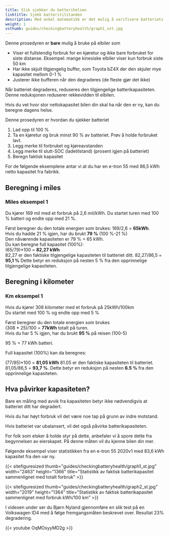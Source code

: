 ```yaml
---
title: Slik sjekker du batterihelsen
linktitle: Sjekk batteritilstanden
description: Med enkel matematikk er det mulig å verifisere batteriets generelle status. Denne veiledningen forklarer hvordan.
weight: 1
xsthumb: guides/checkingbatteryhealth/graph1_xst.jpg
---
```

<!-- markdownlint-disable MD033 -->
<div class="alert alert-warning" role="alert">
   Denne prosedyren er <b>bare</b> mulig å bruke på elbiler som
   <ul>
   <li>Viser et fullstendig forbruk for en kjøretur og ikke bare forbruket for siste distanse. Eksempel: mange kinesiske elbiler viser kun forbruk siste 50 km</li>
   <li>Har ikke skjult tilgjengelig buffer, som Toyota bZ4X der den skjuler mye kapasitet mellom 0-1 %</li>
   <li>Justerer ikke bufferen når den degraderes (de fleste gjør det ikke)</li>
   </ul>
</div>

Når batteriet degraderes, reduseres den tilgjengelige batterikapasiteten. Denne reduksjonen reduserer rekkevidden til elbilen.

Hvis du vet hvor stor nettokapasitet bilen din skal ha når den er ny, kan du beregne dagens helse.

Denne prosedyren er hvordan du sjekker batteriet

1. Lad opp til 100 %
2. Ta en kjøretur og bruk minst 90 % av batteriet. Prøv å holde forbruket lavt.
3. Legg merke til forbruket og kjøreavstanden
4. Legg merke til slutt-SOC (ladetilstand) (prosent igjen på batteriet)
5. Beregn faktisk kapasitet

For de følgende eksemplene antar vi at du har en e-tron 55 med 86,5 kWh netto kapasitet fra fabrikk.

## Beregning i miles

### Miles eksempel 1

Du kjører 169 mil med et forbruk på 2,6 mil/kWh. Du startet turen med 100 % batteri og endte opp med 21 %.

Først beregner du den totale energien som brukes: 169/2,6 = <b>65kWh</b>.<br>
Hvis du hadde 21 % igjen, har du brukt <b>79 %</b> (100 %-21 %)<br>
Den nåværende kapasiteten er 79 % = 65 kWh.<br>
Du kan beregne full kapasitet (100%):<br>
(65/79)*100 = <b>82,27 kWh</b><br>
82,27 er den faktiske tilgjengelige kapasiteten til batteriet ditt.
82,27/86,5 = <b>95,1 %</b>
Dette betyr en reduksjon på nesten 5 % fra den opprinnelige tilgjengelige kapasiteten.

## Beregning i kilometer

### Km eksempel 1

Hvis du kjører 308 kilometer med et forbruk på 25kWh/100km<br>
Du startet med 100 % og endte opp med 5 %<br>

Først beregner du den totale energien som brukes<br>
(308 * 25)/100 = <b>77kWh</b> totalt på turen.<br>
Hvis du har 5 % igjen, har du brukt <b>95 %</b> på reisen (100-5)<br>

95 % = 77 kWh batteri.<br>

Full kapasitet (100%) kan da beregnes:<br>

(77/95)*100 = <b>81,05 kWh</b>
81.05 er den faktiske kapasiteten til batteriet.<br>
81,05/86,5 = <b>93,7 %</b>. Dette betyr en reduksjon på nesten <b>6.5 %</b> fra den opprinnelige kapasiteten.

## Hva påvirker kapasiteten?

Bare en måling med avvik fra kapasiteten betyr ikke nødvendigvis at batteriet ditt har degradert.

Hvis du har høyt forbruk vil det være noe tap på grunn av indre motstand.

Hvis batteriet var ubalansert, vil det også påvirke batterikapasiteten.

For folk som elsker å holde styr på dette, anbefaler vi å spore dette fra begynnelsen av eierskapet. På denne måten vil du kjenne bilen din mer.

Følgende eksempel viser statistikken fra en e-tron 55 2020v1 med 83,6 kWh kapasitet fra den var ny.

{{< sitefiguresized thumb="guides/checkingbatteryhealth/graph1_st.jpg" width="2463" height="1366" title="Statistikk av faktisk batterikapasitet sammenlignet med totalt forbruk" >}}

{{< sitefiguresized thumb="guides/checkingbatteryhealth/graph2_st.jpg" width="2019" height="1364" title="Statistikk av faktisk batterikapasitet sammenlignet med forbruk kWh/100 km" >}}

I videoen under ser du Bjørn Nyland gjennomføre en slik test på en Volkswagen ID4 med å følge fremgangsmåten beskrevet over. Resultat 23% degradering.

{{< youtube OqMOsyyMD2g >}}